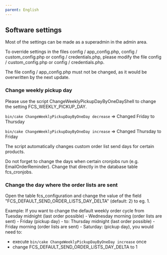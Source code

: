 ```yaml
---
parent: English
---
```

## Software settings

Most of the settings can be made as a superadmin in the admin area.

To override settings in the files config / app_config.php, config / custom_config.php or config / credentials.php, please modify the file config / custom_config.php or config / credentials.php.

The file config / app_config.php must not be changed, as it would be overwritten by the next update.

### Change weekly pickup day
Please use the script ChangeWeeklyPickupDayByOneDayShell to change the setting FCS\_WEEKLY\_PICKUP\_DAY. 

`bin/cake ChangeWeeklyPickupDayByOneDay decrease` => Changed Friday to Thursday

`bin/cake ChangeWeeklyPickupDayByOneDay increase` => Changed Thursday to Friday

The script automatically changes custom order list send days for certain products.

Do not forget to change the days when certain cronjobs run (e.g. EmailOrderReminder). Change that directly in the database table fcs_cronjobs.

### Change the day where the order lists are sent

Open the table fcs_configuration and change the value of the field "FCS_DEFAULT_SEND_ORDER_LISTS_DAY_DELTA" (default: 2) to eg. 1.

Example: If you want to change the default weekly order cycle from Tuesday midnight (last order possible) - Wednesday morning (order lists are sent) - Friday (pickup day) - to: Thursday midnight (last order possible) - Friday morning (order lists are sent) - Saturday: (pickup day), you would need to:

* execute `bin/cake ChangeWeeklyPickupDayByOneDay increase` once
* change FCS_DEFAULT_SEND_ORDER_LISTS_DAY_DELTA to 1